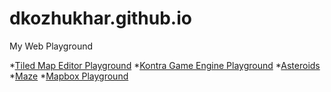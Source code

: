dkozhukhar.github.io
====================

My Web Playground

*[Tiled Map Editor Playground](./tiled/)
*[Kontra Game Engine Playground](./kontra/)
 *[Asteroids](./kontra/asteroids.html)
 *[Maze](./kontra/maze.html)
*[Mapbox Playground](./mapbox/)
